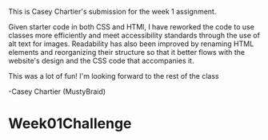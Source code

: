 This is Casey Chartier's submission for the week 1 assignment.

Given starter code in both CSS and HTMl, I have reworked the code to use classes more efficiently and meet
accessibility standards through the use of alt text for images. Readability has also been improved by renaming HTML elements and reorganizing their structure so that it better flows with the website's design and the CSS code that accompanies it.

 This was a lot of fun! I'm looking forward to the rest of the class

 -Casey Chartier (MustyBraid)
# Week01Challenge
